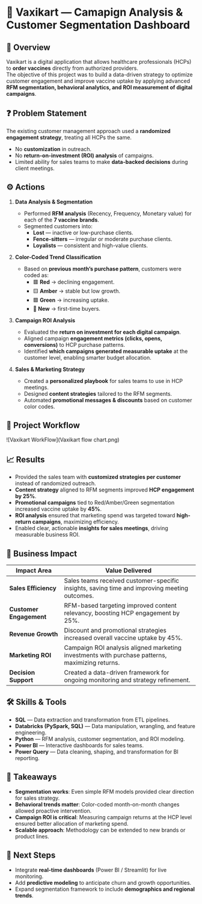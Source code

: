 # 💉 Vaxikart — Camapign Analysis & Customer Segmentation Dashboard

## 📖 Overview
Vaxikart is a digital application that allows healthcare professionals (HCPs) to **order vaccines** directly from authorized providers.  
The objective of this project was to build a data-driven strategy to optimize customer engagement and improve vaccine uptake by applying advanced **RFM segmentation, behavioral analytics, and ROI measurement of digital campaigns**.

## ❓ Problem Statement
The existing customer management approach used a **randomized engagement strategy**, treating all HCPs the same.  
- No **customization** in outreach.  
- No **return-on-investment (ROI) analysis** of campaigns.  
- Limited ability for sales teams to make **data-backed decisions** during client meetings.  

## ⚙️ Actions
1. **Data Analysis & Segmentation**
   - Performed **RFM analysis** (Recency, Frequency, Monetary value) for each of the **7 vaccine brands**.  
   - Segmented customers into:  
     - **Lost** — inactive or low-purchase clients.  
     - **Fence-sitters** — irregular or moderate purchase clients.  
     - **Loyalists** — consistent and high-value clients.  

2. **Color-Coded Trend Classification**
   - Based on **previous month’s purchase pattern**, customers were coded as:  
     - 🟥 **Red** → declining engagement.  
     - 🟨 **Amber** → stable but low growth.  
     - 🟩 **Green** → increasing uptake.  
     - 🔵 **New** → first-time buyers.  

3. **Campaign ROI Analysis**
   - Evaluated the **return on investment for each digital campaign**.  
   - Aligned campaign **engagement metrics (clicks, opens, conversions)** to HCP purchase patterns.  
   - Identified **which campaigns generated measurable uptake** at the customer level, enabling smarter budget allocation.  

4. **Sales & Marketing Strategy**
   - Created a **personalized playbook** for sales teams to use in HCP meetings.  
   - Designed **content strategies** tailored to the RFM segments.  
   - Automated **promotional messages & discounts** based on customer color codes.  

## 🔄 Project Workflow
![Vaxikart WorkFlow](Vaxikart flow chart.png)

## 📈 Results
- Provided the sales team with **customized strategies per customer** instead of randomized outreach.  
- **Content strategy** aligned to RFM segments improved **HCP engagement by 25%**.  
- **Promotional campaigns** tied to Red/Amber/Green segmentation increased vaccine uptake by **45%**.  
- **ROI analysis** ensured that marketing spend was targeted toward **high-return campaigns**, maximizing efficiency.  
- Enabled clear, actionable **insights for sales meetings**, driving measurable business ROI.  

## 📌 Business Impact
| Impact Area            | Value Delivered |
|-------------------------|-----------------|
| **Sales Efficiency**    | Sales teams received customer-specific insights, saving time and improving meeting outcomes. |
| **Customer Engagement** | RFM-based targeting improved content relevancy, boosting HCP engagement by 25%. |
| **Revenue Growth**      | Discount and promotional strategies increased overall vaccine uptake by 45%. |
| **Marketing ROI**       | Campaign ROI analysis aligned marketing investments with purchase patterns, maximizing returns. |
| **Decision Support**    | Created a data-driven framework for ongoing monitoring and strategy refinement. |

## 🛠 Skills & Tools
- **SQL** — Data extraction and transformation from ETL pipelines.  
- **Databricks (PySpark, SQL)** — Data manipulation, wrangling, and feature engineering.  
- **Python** — RFM analysis, customer segmentation, and ROI modeling.  
- **Power BI** — Interactive dashboards for sales teams.  
- **Power Query** — Data cleaning, shaping, and transformation for BI reporting.  

## 📝 Takeaways
- **Segmentation works**: Even simple RFM models provided clear direction for sales strategy.  
- **Behavioral trends matter**: Color-coded month-on-month changes allowed proactive intervention.  
- **Campaign ROI is critical**: Measuring campaign returns at the HCP level ensured better allocation of marketing spend.  
- **Scalable approach**: Methodology can be extended to new brands or product lines.  

## 🚀 Next Steps
- Integrate **real-time dashboards** (Power BI / Streamlit) for live monitoring.  
- Add **predictive modeling** to anticipate churn and growth opportunities.  
- Expand segmentation framework to include **demographics and regional trends**.  
